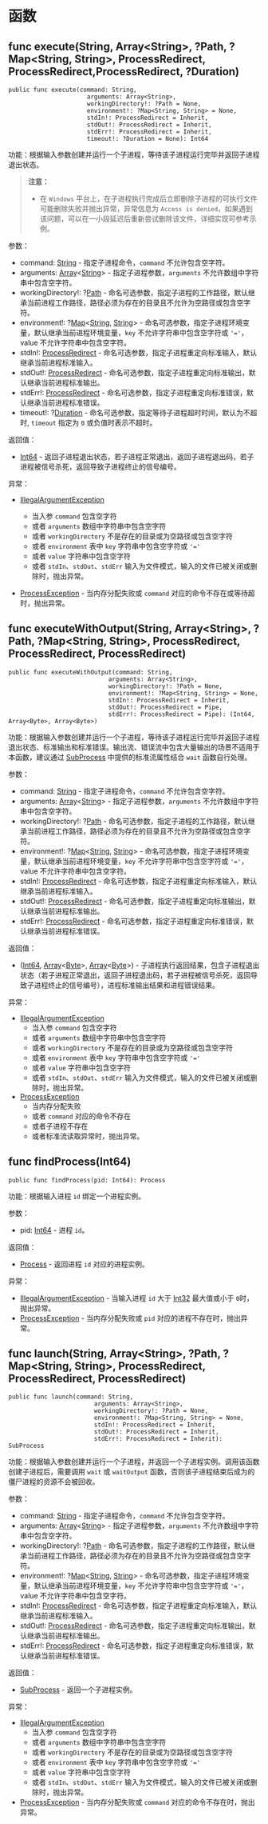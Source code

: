 # 函数

## func execute(String, Array\<String>, ?Path, ?Map\<String, String>, ProcessRedirect, ProcessRedirect,ProcessRedirect, ?Duration)

```cangjie
public func execute(command: String,
                      arguments: Array<String>,
                      workingDirectory!: ?Path = None,
                      environment!: ?Map<String, String> = None,
                      stdIn!: ProcessRedirect = Inherit,
                      stdOut!: ProcessRedirect = Inherit,
                      stdErr!: ProcessRedirect = Inherit,
                      timeout!: ?Duration = None): Int64
```

功能：根据输入参数创建并运行一个子进程，等待该子进程运行完毕并返回子进程退出状态。

> **注意：**
>
> - 在 `Windows` 平台上，在子进程执行完成后立即删除子进程的可执行文件可能删除失败并抛出异常，异常信息为 `Access is denied`，如果遇到该问题，可以在一小段延迟后重新尝试删除该文件，详细实现可参考示例。

参数：

- command: [String](../../core/core_package_api/core_package_structs.md#struct-string) - 指定子进程命令，`command` 不允许包含空字符。
- arguments: [Array](../../core/core_package_api/core_package_structs.md#struct-arrayt)\<[String](../../core/core_package_api/core_package_structs.md#struct-string)> - 指定子进程参数，`arguments` 不允许数组中字符串中包含空字符。
- workingDirectory!: ?[Path](../../fs/fs_package_api/fs_package_structs.md#struct-path) - 命名可选参数，指定子进程的工作路径，默认继承当前进程工作路径，路径必须为存在的目录且不允许为空路径或包含空字符。
- environment!: ?[Map](../../collection/collection_package_api/collection_package_interface.md#interface-mapk-v)\<[String](../../core/core_package_api/core_package_structs.md#struct-string), [String](../../core/core_package_api/core_package_structs.md#struct-string)> - 命名可选参数，指定子进程环境变量，默认继承当前进程环境变量，`key` 不允许字符串中包含空字符或 `'='`，value 不允许字符串中包含空字符。
- stdIn!: [ProcessRedirect](process_package_enums.md#enum-processredirect) - 命名可选参数，指定子进程重定向标准输入，默认继承当前进程标准输入。
- stdOut!: [ProcessRedirect](process_package_enums.md#enum-processredirect) - 命名可选参数，指定子进程重定向标准输出，默认继承当前进程标准输出。
- stdErr!: [ProcessRedirect](process_package_enums.md#enum-processredirect) - 命名可选参数，指定子进程重定向标准错误，默认继承当前进程标准错误。
- timeout!: ?[Duration](../../core/core_package_api/core_package_structs.md#struct-duration) - 命名可选参数，指定等待子进程超时时间，默认为不超时, `timeout` 指定为 `0` 或负值时表示不超时。

返回值：

- [Int64](../../core/core_package_api/core_package_intrinsics.md#int64) - 返回子进程退出状态，若子进程正常退出，返回子进程退出码，若子进程被信号杀死，返回导致子进程终止的信号编号。

异常：

- [IllegalArgumentException](../../core/core_package_api/core_package_exceptions.md#class-illegalargumentexception)

    - 当入参 `command` 包含空字符
    - 或者 `arguments` 数组中字符串中包含空字符
    - 或者 `workingDirectory` 不是存在的目录或为空路径或包含空字符
    - 或者 `environment` 表中 `key` 字符串中包含空字符或 `'='`
    - 或者 `value` 字符串中包含空字符
    - 或者 `stdIn`、`stdOut`、`stdErr` 输入为文件模式，输入的文件已被关闭或删除时，抛出异常。

- [ProcessException](process_package_exceptions.md#class-processexception) - 当内存分配失败或 `command` 对应的命令不存在或等待超时，抛出异常。

## func executeWithOutput(String, Array\<String>, ?Path, ?Map\<String, String>, ProcessRedirect, ProcessRedirect, ProcessRedirect)

```cangjie
public func executeWithOutput(command: String,
                            arguments: Array<String>,
                            workingDirectory!: ?Path = None,
                            environment!: ?Map<String, String> = None,
                            stdIn!: ProcessRedirect = Inherit,
                            stdOut!: ProcessRedirect = Pipe,
                            stdErr!: ProcessRedirect = Pipe): (Int64, Array<Byte>, Array<Byte>)
```

功能：根据输入参数创建并运行一个子进程，等待该子进程运行完毕并返回子进程退出状态、标准输出和标准错误。输出流、错误流中包含大量输出的场景不适用于本函数，建议通过 [SubProcess](process_package_classes.md#class-subprocess) 中提供的标准流属性结合 `wait` 函数自行处理。

参数：

- command: [String](../../core/core_package_api/core_package_structs.md#struct-string) - 指定子进程命令，`command` 不允许包含空字符。
- arguments: [Array](../../core/core_package_api/core_package_structs.md#struct-arrayt)\<[String](../../core/core_package_api/core_package_structs.md#struct-string)> - 指定子进程参数，`arguments` 不允许数组中字符串中包含空字符。
- workingDirectory!: ?[Path](../../fs/fs_package_api/fs_package_structs.md#struct-path) - 命名可选参数，指定子进程的工作路径，默认继承当前进程工作路径，路径必须为存在的目录且不允许为空路径或包含空字符。
- environment!: ?[Map](../../collection/collection_package_api/collection_package_interface.md#interface-mapk-v)\<[String](../../core/core_package_api/core_package_structs.md#struct-string), [String](../../core/core_package_api/core_package_structs.md#struct-string)> - 命名可选参数，指定子进程环境变量，默认继承当前进程环境变量，`key` 不允许字符串中包含空字符或 `'='`，value 不允许字符串中包含空字符。
- stdIn!: [ProcessRedirect](process_package_enums.md#enum-processredirect) - 命名可选参数，指定子进程重定向标准输入，默认继承当前进程标准输入。
- stdOut!: [ProcessRedirect](process_package_enums.md#enum-processredirect) - 命名可选参数，指定子进程重定向标准输出，默认继承当前进程标准输出。
- stdErr!: [ProcessRedirect](process_package_enums.md#enum-processredirect) - 命名可选参数，指定子进程重定向标准错误，默认继承当前进程标准错误。

返回值：

- ([Int64](../../core/core_package_api/core_package_intrinsics.md#int64), [Array](../../core/core_package_api/core_package_structs.md#struct-arrayt)\<[Byte](../../core/core_package_api/core_package_types.md#type-byte)>, [Array](../../core/core_package_api/core_package_structs.md#struct-arrayt)\<[Byte](../../core/core_package_api/core_package_types.md#type-byte)>) - 子进程执行返回结果，包含子进程退出状态（若子进程正常退出，返回子进程退出码，若子进程被信号杀死，返回导致子进程终止的信号编号），进程标准输出结果和进程错误结果。

异常：

- [IllegalArgumentException](../../core/core_package_api/core_package_exceptions.md#class-illegalargumentexception)
    - 当入参 `command` 包含空字符
    - 或者 `arguments` 数组中字符串中包含空字符
    - 或者 `workingDirectory` 不是存在的目录或为空路径或包含空字符
    - 或者 `environment` 表中 `key` 字符串中包含空字符或 `'='`
    - 或者 `value` 字符串中包含空字符
    - 或者 `stdIn`、`stdOut`、`stdErr` 输入为文件模式，输入的文件已被关闭或删除时，抛出异常。
- [ProcessException](process_package_exceptions.md#class-processexception)
    - 当内存分配失败
    - 或者 `command` 对应的命令不存在
    - 或者子进程不存在
    - 或者标准流读取异常时，抛出异常。

## func findProcess(Int64)

```cangjie
public func findProcess(pid: Int64): Process
```

功能：根据输入进程 `id` 绑定一个进程实例。

参数：

- pid: [Int64](../../core/core_package_api/core_package_intrinsics.md#int64) - 进程 `id`。

返回值：

- [Process](process_package_classes.md#class-process) - 返回进程 `id` 对应的进程实例。

异常：

- [IllegalArgumentException](../../core/core_package_api/core_package_exceptions.md#class-illegalargumentexception) - 当输入进程 `id` 大于 [Int32](../../core/core_package_api/core_package_intrinsics.md#int32) 最大值或小于 `0`时，抛出异常。
- [ProcessException](process_package_exceptions.md#class-processexception) - 当内存分配失败或 `pid` 对应的进程不存在时，抛出异常。

## func launch(String, Array\<String>, ?Path, ?Map\<String, String>, ProcessRedirect, ProcessRedirect, ProcessRedirect)

```cangjie
public func launch(command: String,
                        arguments: Array<String>,
                        workingDirectory!: ?Path = None,
                        environment!: ?Map<String, String> = None,
                        stdIn!: ProcessRedirect = Inherit,
                        stdOut!: ProcessRedirect = Inherit,
                        stdErr!: ProcessRedirect = Inherit): SubProcess
```

功能：根据输入参数创建并运行一个子进程，并返回一个子进程实例。调用该函数创建子进程后，需要调用 `wait` 或 `waitOutput` 函数，否则该子进程结束后成为的僵尸进程的资源不会被回收。

参数：

- command: [String](../../core/core_package_api/core_package_structs.md#struct-string) - 指定子进程命令，`command` 不允许包含空字符。
- arguments: [Array](../../core/core_package_api/core_package_structs.md#struct-arrayt)\<[String](../../core/core_package_api/core_package_structs.md#struct-string)> - 指定子进程参数，`arguments` 不允许数组中字符串中包含空字符。
- workingDirectory!: ?[Path](../../fs/fs_package_api/fs_package_structs.md#struct-path) - 命名可选参数，指定子进程的工作路径，默认继承当前进程工作路径，路径必须为存在的目录且不允许为空路径或包含空字符。
- environment!: ?[Map](../../collection/collection_package_api/collection_package_interface.md#interface-mapk-v)\<[String](../../core/core_package_api/core_package_structs.md#struct-string), [String](../../core/core_package_api/core_package_structs.md#struct-string)> - 命名可选参数，指定子进程环境变量，默认继承当前进程环境变量，`key` 不允许字符串中包含空字符或 `'='`，value 不允许字符串中包含空字符。
- stdIn!: [ProcessRedirect](process_package_enums.md#enum-processredirect) - 命名可选参数，指定子进程重定向标准输入，默认继承当前进程标准输入。
- stdOut!: [ProcessRedirect](process_package_enums.md#enum-processredirect) - 命名可选参数，指定子进程重定向标准输出，默认继承当前进程标准输出。
- stdErr!: [ProcessRedirect](process_package_enums.md#enum-processredirect) - 命名可选参数，指定子进程重定向标准错误，默认继承当前进程标准错误。

返回值：

- [SubProcess](process_package_classes.md#class-subprocess) - 返回一个子进程实例。

异常：

- [IllegalArgumentException](../../core/core_package_api/core_package_exceptions.md#class-illegalargumentexception)
    - 当入参 `command` 包含空字符
    - 或者 `arguments` 数组中字符串中包含空字符
    - 或者 `workingDirectory` 不是存在的目录或为空路径或包含空字符
    - 或者 `environment` 表中 `key` 字符串中包含空字符或 `'='`
    - 或者 `value` 字符串中包含空字符
    - 或者 `stdIn`、`stdOut`、`stdErr` 输入为文件模式，输入的文件已被关闭或删除时，抛出异常。
- [ProcessException](process_package_exceptions.md#class-processexception) - 当内存分配失败或 `command` 对应的命令不存在时，抛出异常。

